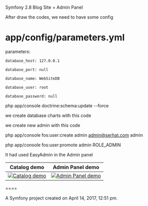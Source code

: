 Symfony 2.8 Blog Site + Admin Panel

After draw the codes, we need to have some config

 # app/config/parameters.yml
parameters:
    
    database_host: 127.0.0.1
    
    database_port: null
    
    database_name: WebSiteDB 
   
    database_user: root
    
    database_password: null


php app/console doctrine:schema:update --force

we create database charts with this code


we create new admin with this code

 php app/console fos:user:create admin admin@serhat.com admin

 php app/console fos:user:promote admin ROLE_ADMIN

It had used EasyAdmin in the Admin panel


<table>
<thead>
<tr>
<th align="center"><strong>Catalog demo</strong></th>
<th align="center"><strong>Admin Panel demo</strong></th>
</tr>
</thead>
<tbody>
<tr>
<td align="center"><a href="http://i.hizliresim.com/DPANL3.png" target="_blank"><img src="http://i.hizliresim.com/DPANL3.png" alt="Catalog demo" data-canonical-src="http://i.hizliresim.com/DPANL3.png" style="max-width:100%;"></a></td>
<td align="center"><a href="http://i.hizliresim.com/Qanr6j.png" target="_blank"><img src="http://i.hizliresim.com/Qanr6j.png" alt="Admin Panel demo" data-canonical-src="http://i.hizliresim.com/Qanr6j.png" style="max-width:100%;"></a></td>
</tr></tbody></table>

====

A Symfony project created on April 14, 2017, 12:51 pm.
